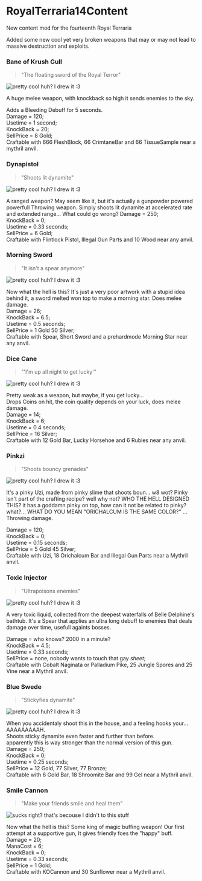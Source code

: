 # RoyalTerraria14Content
New content mod for the fourteenth Royal Terraria

Added some new cool yet very broken weapons that may or may not lead to massive destruction and exploits.

### Bane of Krush Gull
> "The floating sword of the Royal Terror"

![pretty cool huh? I drew it :3](https://github.com/royal-games/RoyalTerraria14Content/blob/master/Items/BaneOfKrushGull.png?raw=true)

A huge melee weapon, with knockback so high it sends enemies to the sky. 

Adds a Bleeding Debuff for 5 seconds.  
Damage = 120;  
Usetime = 1 second;  
KnockBack = 20;  
SellPrice = 8 Gold;  
Craftable with 666 FleshBlock, 66 CrimtaneBar and 66 TissueSample near a mythril anvil.  

### Dynapistol
> "Shoots lit dynamite"

![pretty cool huh? I drew it :3](https://github.com/royal-games/RoyalTerraria14Content/blob/master/Items/Dynapistol.png?raw=true)

A ranged weapon? May seem like it, but it's actually a gunpowder powered powerfull Throwing weapon.
Simply shoots lit dynamite at accelerated rate and extended range... What could go wrong?
Damage = 250;  
KnockBack = 0;  
Usetime = 0.33 seconds;  
SellPrice = 6 Gold;  
Craftable with Flintlock Pistol, Illegal Gun Parts and 10 Wood near any anvil.  

### Morning Sword
> "It isn't a spear anymore"

![pretty cool huh? I drew it :3](https://github.com/royal-games/RoyalTerraria14Content/blob/master/Items/MorningSword.png?raw=true)

Now what the hell is this? It's just a very poor artwork with a stupid idea behind it, a sword melted won top to make a morning star. Does melee damage.  
Damage = 26;  
KnockBack = 6.5;  
Usetime = 0.5 seconds;  
SellPrice = 1 Gold 50 Silver;   
Craftable with Spear, Short Sword and a prehardmode Morning Star near any anvil.  

### Dice Cane 
> "'I'm up all night to get lucky'"

![pretty cool huh? I drew it :3](https://github.com/royal-games/RoyalTerraria14Content/blob/master/Items/DiceCane.png?raw=true)

Pretty weak as a weapon, but maybe, if you get lucky...  
Drops Coins on hit, the coin quality depends on your luck, does melee damage.  
Damage = 14;  
KnockBack = 6;  
Usetime = 0.4 seconds;  
SellPrice = 16 Silver;   
Craftable with 12 Gold Bar, Lucky Horsehoe and 6 Rubies near any anvil.  

### Pinkzi 
> "Shoots bouncy grenades"

![pretty cool huh? I drew it :3](https://github.com/royal-games/RoyalTerraria14Content/blob/master/Items/Pinkzi.png?raw=true)

It's a pinky Uzi, made from pinky slime that shoots boun... w8 wot? Pinky isn't part of the crafting recipe? well why not? WHO THE HELL DESIGNED THIS? it has a goddamn pinky on top, how can it not be related to pinky? what?...  WHAT DO YOU MEAN "ORICHALCUM IS THE SAME COLOR?"
...
Throwing damage.

Damage = 120;  
KnockBack = 0;  
Usetime = 0.15 seconds;  
SellPrice = 5 Gold 45 Silver;   
Craftable with Uzi, 18 Orichalcum Bar and Illegal Gun Parts near a Mythril anvil.  

### Toxic Injector 
> "Ultrapoisons enemies"

![pretty cool huh? I drew it :3](https://github.com/royal-games/RoyalTerraria14Content/blob/master/Items/ToxicInjector.png?raw=true)

A very toxic liquid, collected from the deepest waterfalls of Belle Delphine's bathtub. It's a Spear that applies an ultra long debuff to enemies that deals damage over time, usefull againts bosses.  

Damage = who knows? 2000 in a minute?  
KnockBack = 4.5;  
Usetime = 0.33 seconds;  
SellPrice = none, nobody wants to touch that gay *sheet*;  
Craftable with Cobalt Naginata or Palladium Pike, 25 Jungle Spores and 25 Vine near a Mythril anvil.  

### Blue Swede 
> "Stickyfies dynamite"

![pretty cool huh? I drew it :3](https://github.com/royal-games/RoyalTerraria14Content/blob/master/Items/BlueSwede.png?raw=true)

When you accidentaly shoot this in the house, and a feeling hooks your... AAAAAAAAAH.  
Shoots sticky dynamite  even faster and further than before.  
apparently this is way stronger than the normal version of this gun.  
Damage = 250;  
KnockBack = 0;  
Usetime = 0.25 seconds;  
SellPrice = 12 Gold, 77 Silver, 77 Bronze;  
Craftable with 6 Gold Bar, 18 Shroomite Bar and 99 Gel near a Mythril anvil.  

### Smile Cannon
> "Make your friends smile and heal them"

![sucks right? that's becouse I didn't to this stuff](https://github.com/royal-games/RoyalTerraria14Content/blob/master/Items/SmileCannon.png?raw=true)

Now what the hell is this? Some king of magic buffing weapon! Our first attempt at a supportive gun, It gives friendly foes the "happy" buff.  
Damage = 20;  
ManaCost = 6;  
KnockBack = 0;  
Usetime = 0.33 seconds;  
SellPrice = 1 Gold;  
Craftable with KOCannon and 30 Sunflower near a Mythril anvil. 
